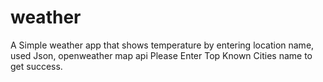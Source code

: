 # weather
A Simple weather app that shows temperature by entering location name, used Json, openweather map api
Please Enter Top Known Cities name to get success.
